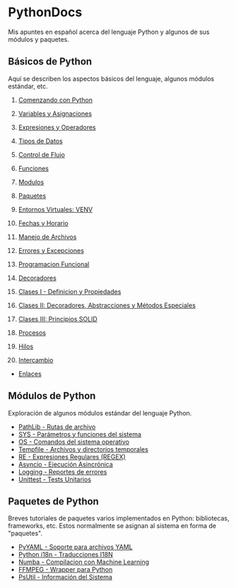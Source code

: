 # PythonDocs

Mis apuntes en español acerca del lenguaje Python y algunos de sus módulos y paquetes.


## Básicos de Python

Aquí se describen los aspectos básicos del lenguaje, algunos módulos estándar, etc.


1. [Comenzando con Python](contenido/1-comenzando.md)
2. [Variables y Asignaciones](contenido/2-variables_asignaciones.md)
3. [Expresiones y Operadores](contenido/3-expresiones_operadores.md)
4. [Tipos de Datos](contenido/4-tipos_datos.md)
5. [Control de Flujo](contenido/5-control_flujo.md)
6. [Funciones](contenido/6-funciones.md#funciones)
7. [Modulos](contenido/modulos.md)
7. [Paquetes](contenido/paquetes.md)
8. [Entornos Virtuales: VENV](contenido/8-entorno_virtual.md)
9. [Fechas y Horario](contenido/9-fechas.md#fechas-y-horario)
10. [Manejo de Archivos](contenido/10-manejo_archivos.md)
11. [Errores y Excepciones](contenido/11-excepciones.md)

12. [Programacion Funcional](contenido/15-programacion_funcional.md)

13. [Decoradores](contenido/decoradores.md)

14. [Clases I - Definicion y Propiedades](contenido/12-clases.md)
15. [Clases II: Decoradores, Abstracciones y Métodos Especiales](contenido/13-decoradores_abstracciones.md)
16. [Clases III: Principios SOLID](contenido/14-SOLID.md)

17. [Procesos](contenido/procesos.md)
18. [Hilos](contenido/hilos.md)
19. [Intercambio](contenido/intercambio.md)


- [Enlaces](contenido/enlaces.md)


## Módulos de Python

Exploración de algunos módulos estándar del lenguaje Python.

- [PathLib - Rutas de archivo](modulos/pathlib.md#pathlib)
- [SYS - Parámetros y funciones del sistema](modulos/sys.md)
- [OS - Comandos del sistema operativo](modulos/os.md)
- [Tempfile - Archivos y directorios temporales](modulos/tempfile.md)
- [RE - Expresiones Regulares (REGEX)](modulos/regex.md#expresiones-regulares-regex)
- [Asyncio - Ejecución Asincrónica](modulos/asyncio.md)
- [Logging - Reportes de errores](modulos/logging.md)
- [Unittest - Tests Unitarios](modulos/unittest.md)



## Paquetes de Python

Breves tutoriales de paquetes varios implementados en Python: bibliotecas, frameworks, etc. Estos normalmente se asignan al sistema en forma de "paquetes".

- [PyYAML - Soporte para archivos YAML](paquetes/pyyaml.md)
- [Python i18n - Traducciones I18N](paquetes/python-i18n.md)
- [Numba - Compilacion con Machine Learning](paquetes/numba.md)
- [FFMPEG - Wrapper para Python](paquetes/ffmpeg.md)
- [PsUtil - Información del Sistema](paquetes/psutil.md)



